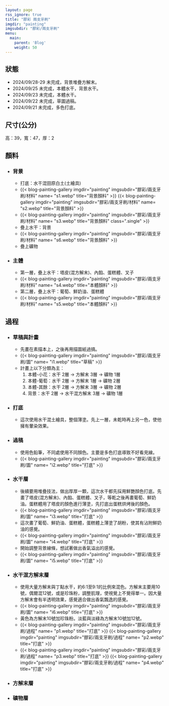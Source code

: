 ```yaml
---
layout: page
rss_ignore: true
title: "膠彩 兩支牙刷"
imgdir: "painting"
imgsubdir: "膠彩/兩支牙刷"
menu:
  main:
    parent: 'Blog'
    weight: 50
---
```

## **狀態** ##
* 2024/09/28-29 未完成，背景堆疊方解末。
* 2024/09/25 未完成，本體水干，背景水干。
* 2024/09/23 未完成，本體水干。
* 2024/09/22 未完成，草圖過稿。
* 2024/09/21 未完成，多色打底。

## **尺寸(公分)** ##
高：39，寬：47，厚：2

## **顏料** ##

* ### 背景 ###
  * 打底：水干混田原白土(土繪具)
  * {{< blog-painting-gallery imgdir="painting" imgsubdir="膠彩/兩支牙刷/材料" name= "s1.webp" title="背景顏料" >}}
    {{< blog-painting-gallery imgdir="painting" imgsubdir="膠彩/兩支牙刷/材料" name= "s2.webp" title="背景顏料" >}}
  * {{< blog-painting-gallery imgdir="painting" imgsubdir="膠彩/兩支牙刷/材料" name= "s3.webp" title="背景顏料" class=".single" >}}
  * 疊上水干：背景
  * {{< blog-painting-gallery imgdir="painting" imgsubdir="膠彩/兩支牙刷/材料" name= "s6.webp" title="背景顏料" >}}
  * 疊上礦物

* ### 主體 ###
  * 第一層，疊上水干：塔皮(混方解末)、內餡、蛋糕體、叉子
  * {{< blog-painting-gallery imgdir="painting" imgsubdir="膠彩/兩支牙刷/材料" name= "s4.webp" title="本體顏料" >}}
  * 第二層，疊上水干：葡萄、鮮奶油、蛋糕體
  * {{< blog-painting-gallery imgdir="painting" imgsubdir="膠彩/兩支牙刷/材料" name= "s5.webp" title="本體顏料" >}}


## **過程** ##

* ### 草稿與計畫 ###
  * 先畫在素描本上，之後再用描圖紙過搞。
  * {{< blog-painting-gallery imgdir="painting" imgsubdir="膠彩/兩支牙刷/圖" name= "i1.webp" title="草稿" >}}
  * 計畫上以下分類為主：
      1. 本體-小花：水干 2層 -> 方解末 3層 -> 礦物 1層
      2. 本體-葡萄：水干 2層 -> 方解末 1層 -> 礦物 2層
      3. 本體-其餘：水干 2層 -> 方解末 3層 -> 礦物 2層
      4. 背景：水干 2層 -> 水干混方解末 3層 -> 礦物 1層

* ### 打底 ###
  * 這次使用水干混土繪具，整個薄塗。先上一層，未乾時再上另一色，使他擁有暈染效果。

* ### 過稿 ###
  * 使用色鉛筆，不同處使用不同顏色。主要是多色打底導致不好看見線。
  * {{< blog-painting-gallery imgdir="painting" imgsubdir="膠彩/兩支牙刷/圖" name= "i2.webp" title="打底" >}}

* ### 水干層 ###
  * 後續要用堆疊技法，做出厚厚一顆，這次水干都先採用鮮艷顏色打底。先畫了塔皮(混方解末)、內餡、蛋糕體、叉子，等乾之後再畫葡萄、鮮奶油。蛋糕體用了塔皮的顏色進行薄塗，先打底出蛋糕烘烤後的顏色。
  * {{< blog-painting-gallery imgdir="painting" imgsubdir="膠彩/兩支牙刷/圖" name= "i3.webp" title="打底" >}}
  * 這次畫了葡萄、鮮奶油、蛋糕體，蛋糕體上薄塗了胡粉，使其有沾附鮮奶油的感覺。
  * {{< blog-painting-gallery imgdir="painting" imgsubdir="膠彩/兩支牙刷/圖" name= "i4.webp" title="打底" >}}
  * 開始調整背景線條，想試著做出香氣溢出的感覺。
  * {{< blog-painting-gallery imgdir="painting" imgsubdir="膠彩/兩支牙刷/圖" name= "i5.webp" title="打底" >}}

* ### 水干混方解末層 ###
  * 使用大量方解末與丁點水干，約6:1至9:1的比例來混色。方解末主要用10號，偶爾混12號，或是珍珠粉，調整肌理，使視覺上不覺得單一。因大量方解末會有半透明效果，感覺適合做出香氣飄逸的感覺。
  * {{< blog-painting-gallery imgdir="painting" imgsubdir="膠彩/兩支牙刷/圖" name= "i6.webp" title="打底" >}}
  * 黃色為方解末10號加珍珠粉。淡藍與淡綠為方解末10號加12號。
  * {{< blog-painting-gallery imgdir="painting" imgsubdir="膠彩/兩支牙刷/過程" name= "p1.webp" title="打底" >}}
    {{< blog-painting-gallery imgdir="painting" imgsubdir="膠彩/兩支牙刷/過程" name= "p2.webp" title="打底" >}}
  * {{< blog-painting-gallery imgdir="painting" imgsubdir="膠彩/兩支牙刷/過程" name= "p3.webp" title="打底" >}}
    {{< blog-painting-gallery imgdir="painting" imgsubdir="膠彩/兩支牙刷/過程" name= "p4.webp" title="打底" >}}

* ### 方解末層 ###

* ### 礦物層 ###
